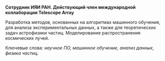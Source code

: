**Сотрудник ИЯИ РАН. Действующий член международной коллаборации Telescope Array**

Разработка методов, основанных на алгоритмах машинного обучения, для анализа экспериментальных данных, а также для теоретических задач астрофизики частиц. Моделирование распространения космических лучей.

Ключевые слова: *научное ПО, машинное обучение, анализ данных, физика частиц.*